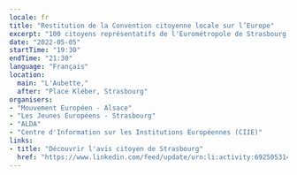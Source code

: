 ```yaml
---
locale: fr
title: "Restitution de la Convention citoyenne locale sur l’Europe"
excerpt: "100 citoyens représentatifs de l'Eurométropole de Strasbourg ont participé à une Convention citoyenne locale entre février et mars 2022 pour imaginer l'avenir de l'Europe. Ils vous présenteront l'avis issu de cette expérience de participation citoyenne : leur constat sur les défis que l'Union européenne doit relever et leurs recommandations de réforme pour y parvenir."
date: "2022-05-05"
startTime: "19:30"
endTime: "21:30"
language: "Français"
location:
  main: "L'Aubette,"
  after: "Place Kléber, Strasbourg"
organisers:
- "Mouvement Européen - Alsace"
- "Les Jeunes Européens - Strasbourg"
- "ALDA"
- "Centre d'Information sur les Institutions Européennes (CIIE)"
links:
- title: "Découvrir l'avis citoyen de Strasbourg"
  href: "https://www.linkedin.com/feed/update/urn:li:activity:6925053145786019840"
---
```

